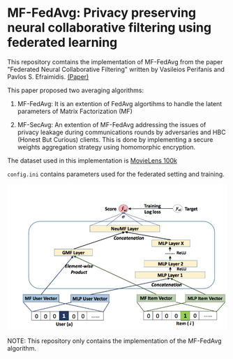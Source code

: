 # MF-FedAvg: Privacy preserving neural collaborative filtering using federated learning

This repository comtains the implementation of MF-FedAvg from the paper "Federated Neural Collaborative Filtering" written by Vasileios Perifanis and Pavlos S. Efraimidis. [(Paper)](https://arxiv.org/abs/2106.04405)

This paper proposed two averaging algorithms:

1. MF-FedAvg: It is an extention of FedAvg algortihms to handle the latent parameters of Matrix Factorization (MF)

2. MF-SecAvg: An extention of MF-FedAvg addressing the issues of privacy leakage during communications rounds by adversaries and HBC (Honest But Curious) clients. This is done by implementing a secure weights aggregation strategy using homomorphic encryption.

The dataset used in this implementation is [MovieLens 100k](https://grouplens.org/datasets/movielens/)

`config.ini` contains parameters used for the federated setting and training.

![Neural Collaborative Filtering](./ncg_img.png)

NOTE: This repository only contains the implementation of the MF-FedAvg algorithm.
